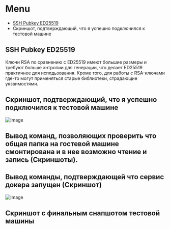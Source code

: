 # Menu

- [SSH Pubkey ED25519](https://github.com/Hushbin/demo-tst/blob/main/README.md#ssh-pubkey-ed25519)
- Скриншот, подтверждающий, что я успешно подключился к тестовой машине

## SSH Pubkey ED25519
Ключи RSA по сравнению с ED25519 имеют большие размеры и требуют больше энтропии для генерации, что делает ED25519 практичнее для исплдьзования. Кроме того, для работы с RSA-ключами где-то могут применяться старые библиотеки, страдающие уязвимостями.

## Скриншот, подтверждающий, что я успешно подключился к тестовой машине

![image](https://github.com/Hushbin/demo-tst/assets/92392955/4f060361-4de9-4ceb-b130-ee8b36eae7d6)

## Вывод команд, позволяющих проверить что общая папка на гостевой машине смонтирована и в нее возможно чтение и запись (Скриншоты). 


## Вывод команды, подтверждающей что сервис докера запущен (Скриншот)

![image](https://github.com/Hushbin/demo-tst/assets/92392955/1128dc5d-f4e6-4a4f-85fc-af0445ddf8af)

## Скриншот с финальным снапшотом тестовой машины
